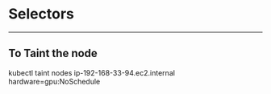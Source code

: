 # Selectors
---
To Taint the node
---
kubectl taint nodes ip-192-168-33-94.ec2.internal hardware=gpu:NoSchedule